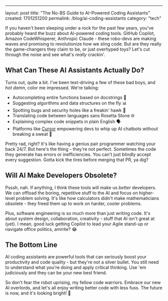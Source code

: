 ---
layout: post
title: "The No-BS Guide to AI-Powered Coding Assistants"
created: 1701251200
permalink: /blog/ai-coding-assistants
category: "tech"

If you haven't been sleeping under a rock for the past few years, you've probably heard the buzz about AI-powered coding tools. GitHub Copilot, Amazon CodeWhisperer, Anthropic Claude - these robo-devs are making waves and promising to revolutionize how we sling code. But are they really the game-changers they claim to be, or just overhyped toys? Let's cut through the noise and see what's <em>really</em> crackin'.

## What Can These AI Assistants Actually Do? 
Turns out, quite a bit. I've been test-driving a few of these bad boys, and <em>hot damn</em>, color me impressed. We're talking:

- Autocompleting entire functions based on docstrings 🤖
- Suggesting algorithms and data structures on the fly 📊
- Spotting bugs and security holes like a freakin' hawk 🦅
- Translating code between languages sans Rosetta Stone 🌐 
- Explaining complex code snippets in plain English 🗣️
- Platforms like <a href="https://www.cursor.so/">Cursor</a> empowering devs to whip up AI chatbots without breaking a sweat 🦾

Pretty rad, right? It's like having a genius pair programmer watching your back 24/7. But here's the thing - they're not perfect. Sometimes the code they generate has errors or inefficiencies. You can't just blindly accept every suggestion. Gotta kick the tires before merging that PR, ya dig?

## Will AI Make Developers Obsolete?
Psssh, nah. If anything, I think these tools will make us <em>better</em> developers. We can offload the boring, repetitive stuff to the AI and focus on higher-level problem solving. It's like how calculators didn't make mathematicians obsolete - they freed them up to work on harder, cooler problems.

Plus, software engineering is so much more than just writing code. It's about system design, collaboration, creativity - stuff that AI isn't great at (yet). I mean, good luck getting Copilot to lead your Agile stand-up or navigate office politics, amirite? 😂

## The Bottom Line
AI coding assistants are powerful tools that can seriously boost your productivity and code quality - but they're not a silver bullet. You still need to understand what you're doing and apply critical thinking. Use 'em judiciously and they can be your new best friend.

So don't fear the robot uprising, my fellow code warriors. Embrace our new AI overlords, and let's all enjoy writing better code with less fuss. The future is now, and it's looking bright! 🚀
